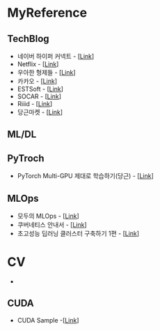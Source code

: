 # MyReference

<!--[[Link]()] -->

## TechBlog
- 네이버 하이퍼 커넥트 - [[Link](https://hyperconnect.github.io/)]
- Netflix - [[Link](https://netflixtechblog.com/)]
- 우아한 형제들 - [[Link](https://techblog.woowahan.com/)]
- 카카오 - [[Link](https://tech.kakao.com/blog/)]
- ESTSoft - [[Link](https://blog.est.ai/)]
- SOCAR - [[Link](https://tech.socarcorp.kr/)]
- Riiid - [[Link](https://riiidtechblog.medium.com/)]
- 당근마켓 - [[Link](https://medium.com/daangn)]

## ML/DL

## PyTroch
- PyTorch Multi-GPU 제대로 학습하기(당근) - [[Link](https://medium.com/daangn/pytorch-multi-gpu-%ED%95%99%EC%8A%B5-%EC%A0%9C%EB%8C%80%EB%A1%9C-%ED%95%98%EA%B8%B0-27270617936b)]


## MLOps
- 모두의 MLOps - [[Link](https://mlops-for-all.github.io/docs/prologue/welcome/)]
- 쿠버네티스 안내서 - [[Link](https://subicura.com/k8s/)] 
- 초고성능 딥러닝 클러스터 구축하기 1편 - [[Link](https://hyperconnect.github.io/2020/12/21/deep-learning-cluster-1.html)] 

# CV
-

## CUDA
- CUDA Sample -[[Link](https://github.com/NVIDIA/cuda-samples)]
